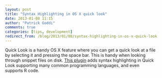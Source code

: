 ```yaml
---
layout: post
title: "Syntax Highlighting in OS X quick look"
date: 2013-01-08 11:15
author: "Patrick Goddi"
comments: true
categories: [tips, development]
redirect_from: /blog/2013/01/08/syntax-highlighting-in-os-x-quick-look
---
```

Quick Look is a handy OS X feature where you can get a quick look at a file by selecting it and pressing the space bar. This is handy when looking through snippet files on disk.  [This plugin](http://goo.gl/KLW5t) adds syntax highlighting in Quick Look supporting many common programming languages, and even supports R code. 